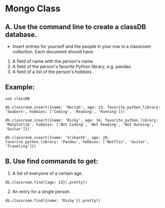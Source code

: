 # Mongo Class

## A. Use the command line to create a classDB database.

* Insert entries for yourself and the people in your row in a classroom collection. Each document should have:

1. A field of name with the person's name.
2. A field of the person's favorite Python library, e.g. pandas.
3. A field of a list of the person's hobbies .

## Example:

```
use classDB

db.classroom.insert({name: 'Mariah', age: 23, favorite_python_library: 'Seaborn', hobbies: ['Coding', 'Reading', 'Running']})

db.classroom.insert({name: 'Ricky', age: 34, favorite_python_library: 'Matplotlib', hobbies: ['Not Coding', 'Not Reading', 'Not Running', 'Guitar']})

db.classroom.insert({name: 'Srikanth', age: 28, favorite_python_library: 'Pandas', hobbies: ['Netflix', 'Guitar', 'Traveling']})
```

## B. Use find commands to get:

1. A list of everyone of a certain age.


```
db.classroom.find({age: 23}).pretty()
```

2. An entry for a single person.


```
db.classroom.find({name: 'Ricky'}).pretty()
```
